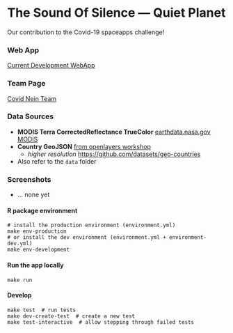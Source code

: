# The Sound Of Silence &mdash; Quiet Planet

<!-- ![GitHub Workflow Status](https://img.shields.io/github/workflow/status/Covid-Nein-Team/TheSoundOfSilence) -->

Our contribution to the Covid-19 spaceapps challenge! 

### Web App

[Current Development WebApp](https://poehlmann.shinyapps.io/thesoundofsilence/)

### Team Page

[Covid Nein Team](https://covid19.spaceappschallenge.org/challenges/covid-challenges/quiet-planet/teams/covid-nein-team/project)


### Data Sources

- **MODIS Terra CorrectedReflectance TrueColor** [earthdata.nasa.gov MODIS](https://wiki.earthdata.nasa.gov/display/GIBS)
- **Country GeoJSON** [from openlayers workshop](https://raw.githubusercontent.com/openlayers/workshop/cb8374b72d45e7616803b8a8631788c5d319fe13/src/en/data/countries.json)
  - _higher resolution_ https://github.com/datasets/geo-countries
- Also refer to the `data` folder

### Screenshots
- ... none yet

#### R package environment

```
# install the production environment (environment.yml)
make env-production
# or install the dev environment (environment.yml + environment-dev.yml)
make env-development
```

#### Run the app locally

```
make run
```

#### Develop

```
make test  # run tests
make dev-create-test  # create a new test
make test-interactive  # allow stepping through failed tests
```
